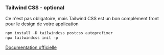 

### Tailwind CSS - optional

Ce n'est pas obligatoire, mais Tailwind CSS est un bon complément front pour le design de votre application

``` Vue.js
npm install -D tailwindcss postcss autoprefixer
npx tailwindcss init -p 
```

[Documentation officielle](https://tailwindcss.com/docs/guides/vite#vue)